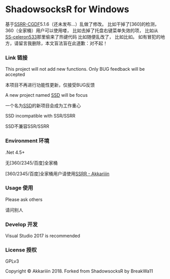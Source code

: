 ShadowsocksR for Windows
=======================

基于[SSRR-CGDF](https://github.com/CGDF-Github/SSRR-Windows)5.1.6（还未发布...）乱做了修改。
比如干掉了[360]的检测，360（全家桶）用户可以使用喽，
比如去掉了托盘右键菜单失效的项， 
比如从[SS-celeron533](https://github.com/shadowsocks/shadowsocks-windows)那里偷来了热键代码
比如随便乱改了，
比如比如。
如有冒犯的地方，请留言我删除，本文盲法盲在此道歉：对不起！

### Link 链接

This project will not add new functions. Only BUG feedback will be accepted

本项目不再进行功能性更新，仅接受BUG反馈

A new project named [SSD](https://github.com/CGDF-Github/SSD-Windows) will be focus

一个名为[SSD](https://github.com/CGDF-Github/SSD-Windows)的新项目会成为工作重心

SSD incompatible with SSR/SSRR

SSD不兼容SSR/SSRR

### Environment 环境

.Net 4.5+

无\[360/2345/百度\]全家桶

\[360/2345/百度\]全家桶用户请使用[SSRR - Akkariiin](https://github.com/shadowsocksrr/shadowsocksr-csharp)

### Usage 使用

Please ask others

请问别人

### Develop 开发

Visual Studio 2017 is recommended

### License 授权

GPLv3

Copyright © Akkariiin 2018. Forked from ShadowsocksR by BreakWa11
